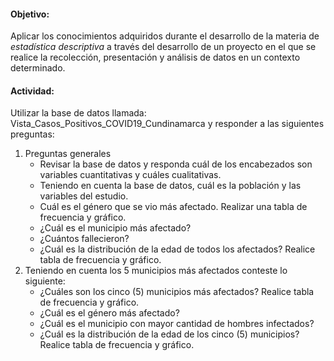 #### Objetivo:
Aplicar los conocimientos adquiridos durante el desarrollo de la materia de *estadística descriptiva* a través del desarrollo de un proyecto en el que se realice la recolección, presentación y análisis de datos en un contexto determinado.

#### Actividad:
Utilizar la base de datos llamada: Vista_Casos_Positivos_COVID19_Cundinamarca y responder a las siguientes preguntas:
1. Preguntas generales
   * Revisar la base de datos y responda cuál de los encabezados son variables cuantitativas y cuáles cualitativas.
   * Teniendo en cuenta la base de datos, cuál es la población y las variables del estudio.
   * Cuál es el género que se vio más afectado. Realizar una tabla de frecuencia y gráfico.
   * ¿Cuál es el municipio más afectado?
   * ¿Cuántos fallecieron?
   * ¿Cuál es la distribución de la edad de todos los afectados? Realice tabla de frecuencia y gráfico.
2. Teniendo en cuenta los 5 municipios más afectados conteste lo siguiente:
   * ¿Cuáles son los cinco (5) municipios más afectados? Realice tabla de frecuencia y gráfico.
   * ¿Cuál es el género más afectado?
   * ¿Cuál es el municipio con mayor cantidad de hombres infectados?
   * ¿Cuál es la distribución de la edad de los cinco (5) municipios? Realice tabla de frecuencia y gráfico.
